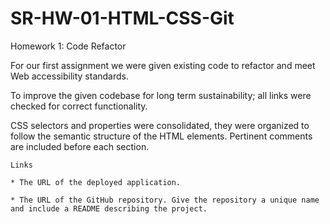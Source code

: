 # SR-HW-01-HTML-CSS-Git
Homework 1: Code Refactor

For our first assignment we were given existing code to refactor and meet Web accessibility standards. 

To improve the given codebase for long term sustainability; all links were checked for correct functionality.

CSS selectors and properties were consolidated, they were organized to follow the semantic structure of the HTML elements.
Pertinent comments are included before each section.
 
```
Links

* The URL of the deployed application.

* The URL of the GitHub repository. Give the repository a unique name and include a README describing the project.